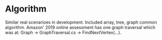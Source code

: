 # Algorithm
Similar real scenarioes in development. Included array, tree, graph common algorithm. Amazon' 2019 online assessment has one graph traversal which was at: Graph -> GraphTraversal.cs -> FindNextVertex(...).
